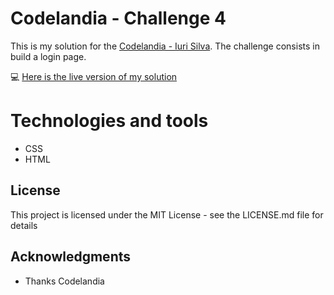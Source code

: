 # Codelandia - Challenge 4

This is my solution for the [Codelandia - Iuri Silva](https://discord.com/channels/853354677411905578/855846897854971914). The challenge consists in build a login page.

💻 [Here is the live version of my solution](https://vivianemartini.github.io/login-challenge.github.io/)

# Technologies and tools

* CSS
* HTML

## License
This project is licensed under the MIT License - see the LICENSE.md file for details

## Acknowledgments
- Thanks Codelandia

